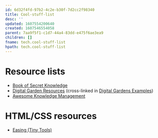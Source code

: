 ```yaml
---
id: 6d32f4fd-97b2-4c2e-b30f-7d2cc2f98340
title: Cool-stuff-list
desc: ''
updated: 1607554200640
created: 1607546554058
parent: 7aa9f5f1-c1d7-44a4-83dd-e475f6ae3ea9
children: []
fname: tech.cool-stuff-list
hpath: tech.cool-stuff-list
---
```

# Resource lists

- [Book of Secret Knowledge](https://github.com/trimstray/the-book-of-secret-knowledge/blob/master/README.md)
- [Digital Garden Resources](https://github.com/MaggieAppleton/digital-gardeners#digital-garden-directory) (cross-linked in [Digital Gardens Examples](d4fbd06d-01a9-4585-9b46-0d4e3efe51b3#head4))
- [Awesome Knowledge Management](https://github.com/brettkromkamp/awesome-knowledge-management)

# HTML/CSS resources

- [Easing (Tiny Tools)](https://tinytools.design/easing)

